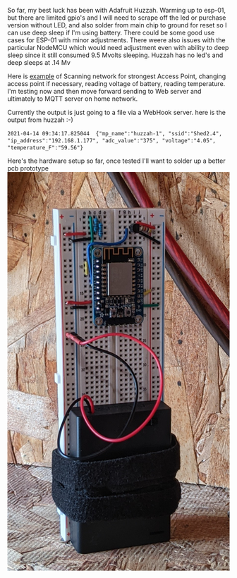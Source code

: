 So far, my best luck has been with Adafruit Huzzah. Warming up to esp-01, but there are limited gpio's and I will need to scrape off the led or purchase version without LED, and also solder from main chip to ground for reset so I can use deep sleep if I'm using battery. There could be some good use cases for ESP-01 with minor adjustments. There weere also issues with the particular NodeMCU which would need adjustment even with ability to deep sleep since it still consumed 9.5 Mvolts sleeping. Huzzah has no led's and deep sleeps at .14 Mv

Here is [example](https://github.com/weinhouse/Random-Fun-Projects/blob/master/esp8266/code/arduino_IDE_AdafruitHazzahBreakoutBoard_scan_network_temp_and_voltage.ino) of Scanning network for strongest Access Point, changing access point if necessary, reading voltage of battery, reading temperature. I'm testing now and then move forward sending to Web server and ultimately to MQTT server on home network.

Currently the output is just going to a file via a WebHook server. here is the output from huzzah :-)
```
2021-04-14 09:34:17.825044	{"mp_name":"huzzah-1", "ssid":"Shed2.4", "ip_address":"192.168.1.177", "adc_value":"375", "voltage":"4.05", "temperature_F":"59.56"}
```

Here's the hardware setup so far, once tested I'll want to solder up a better pcb prototype
![image](https://github.com/weinhouse/Random-Fun-Projects/blob/master/esp8266/code/esp8266_huzzah.png)
